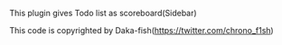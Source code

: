 This plugin gives Todo list as scoreboard(Sidebar)

This code is copyrighted by Daka-fish(https://twitter.com/chrono_f1sh)
